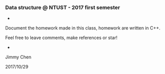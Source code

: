 ### Data structure @ NTUST - 2017 first semester

-

Document the homework made in this class, homework are written in C++.

Feel free to leave comments, make references or star!

-

Jimmy Chen

2017/10/29